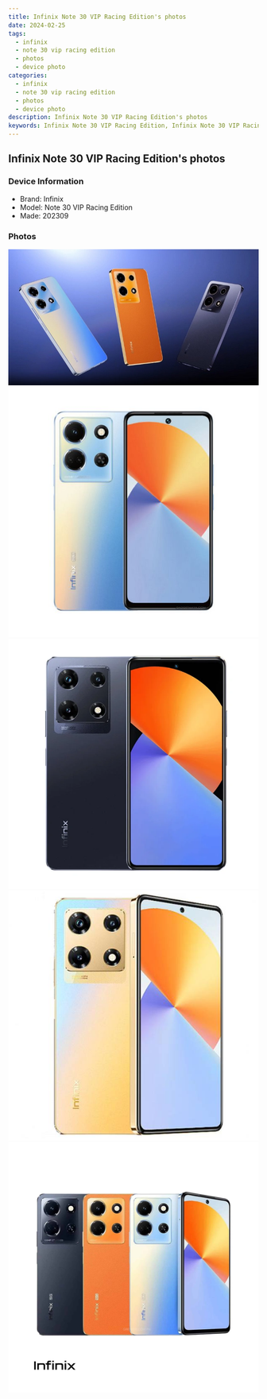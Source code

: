 ```yaml
---
title: Infinix Note 30 VIP Racing Edition's photos
date: 2024-02-25
tags: 
  - infinix
  - note 30 vip racing edition
  - photos
  - device photo
categories: 
  - infinix
  - note 30 vip racing edition
  - photos
  - device photo
description: Infinix Note 30 VIP Racing Edition's photos
keywords: Infinix Note 30 VIP Racing Edition, Infinix Note 30 VIP Racing Edition photos, Infinix Note 30 VIP Racing Edition device photo
---
```


## Infinix Note 30 VIP Racing Edition's photos

### Device Information

- Brand: Infinix
- Model: Note 30 VIP Racing Edition
- Made: 202309

### Photos

![/images/best-assets/devices/infinix/infinix-note-30-vip-racing-edition/1.jpg](/images/best-assets/devices/infinix/infinix-note-30-vip-racing-edition/1.jpg)
![/images/best-assets/devices/infinix/infinix-note-30-vip-racing-edition/2.jpg](/images/best-assets/devices/infinix/infinix-note-30-vip-racing-edition/2.jpg)
![/images/best-assets/devices/infinix/infinix-note-30-vip-racing-edition/3.jpg](/images/best-assets/devices/infinix/infinix-note-30-vip-racing-edition/3.jpg)
![/images/best-assets/devices/infinix/infinix-note-30-vip-racing-edition/4.jpg](/images/best-assets/devices/infinix/infinix-note-30-vip-racing-edition/4.jpg)
![/images/best-assets/devices/infinix/infinix-note-30-vip-racing-edition/5.jpg](/images/best-assets/devices/infinix/infinix-note-30-vip-racing-edition/5.jpg)
